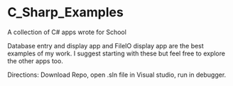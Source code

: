# C_Sharp_Examples
A collection of C# apps wrote for School

Database entry and display app and FileIO display app are the best examples of my work.
I suggest starting with these but feel free to explore the other apps too.

Directions:
Download Repo, open .sln file in Visual studio, run in debugger.


